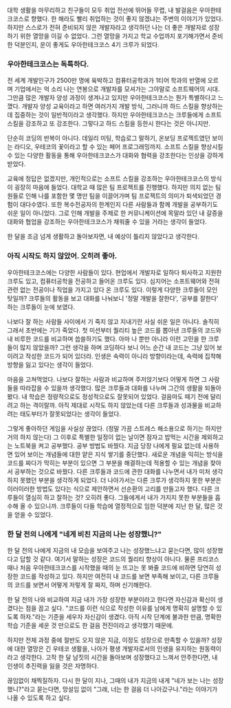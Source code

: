 대학 생활을 마무리하고 친구들이 모두 취업 전선에 뛰어들 무렵, 내 발걸음은 우아한테크코스로 향했다.
한 해라도 빨리 취업하는 것이 좋지 않겠냐는 주변의 이야기가 있었다. 하지만 스스로가 전혀 준비되지 않은 개발자라고 생각하던 나는 더 좋은 개발자로 성장하기 위한 열망을 이길 수 없었다.
그런 열망을 가지고 학교 수업까지 포기해가면서 준비한 덕분인지, 운이 좋게도 우아한테크코스 4기 크루가 되었다.

### 우아한테크코스는 독특하다.

전 세계 개발인구가 2500만 명에 육박하고 컴퓨터공학과가 1티어 학과의 반열에 오르며 기업에서는 억 소리 나는 연봉으로 개발자를 모셔가는 그야말로 소프트웨어의 시대.
그만큼 많은 개발자 양성 과정이 생겨나고 있지만 우아한테크코스는 뭔가 특별하다고 느꼈다. 개발자 양성 교육이라고 하면 여러가지 개발 방식, 그러니까 하드 스킬을 향상하는데 집중하는 것이 일반적이라고 생각했다.
하지만 우아한테크코스는 크루들에게 소프트 스킬을 강조하고 또 강조한다. 그렇다고 하드 스킬을 등한시 한다는 것은 아니지만.

단순히 코딩의 반복이 아니다. 데일리 미팅, 학습로그 말하기, 온보딩 프로젝트였던 보이는 라디오, 우테코의 꽃이라고 할 수 있는 페어 프로그래밍까지.
소프트 스킬을 향상시킬 수 있는 다양한 활동을 통해 우아한테크코스가 대화와 협력을 강조한다는 인상을 강하게 받았다.

교육에 정답은 없겠지만, 개인적으로는 소프트 스킬을 강조하는 우아한테크코스의 방식이 굉장히 마음에 들었다.
대학교 때 많은 팀 프로젝트를 진행했다. 하지만 의지 없는 팀원들로 인해 나를 포함한 몇 명만 팀을 이끌어가며 팀 프로젝트의 의미가 퇴색되었던 경험이 대다수였다.
또한 복수전공자의 한계인지 다른 사람들과 함께 개발을 공부하기도 쉬운 일이 아니었다.
그로 인해 개발을 주제로 한 커뮤니케이션에 목말라 있던 내 갈증을 대화와 협업을 강조하는 우아한테크코스가 채워줄 수 있을 거라는 생각이 들었다.

한 달을 조금 넘게 생활하고 돌아보자면, 내 예상이 틀리지 않았다고 생각한다.

### 아직 시작도 하지 않았어. 오히려 좋아.

우아한테크코스에는 다양한 사람들이 있다. 현업에서 개발자로 일하다 퇴사하고 지원한 크루도 있고, 컴퓨터공학을 전공하고 들어온 크루도 있다.
심지어는 소프트웨어와 전혀 관련 없는 전공이나 직업을 가지고 있다 온 크루도 있다.
이렇게 다양한 크루들이 모인 탓일까? 크루들의 활동을 보고 대화를 나눠보니 '정말 개발을 잘한다', '공부를 잘한다' 하는 크루들이 눈에 보였다.

나보다 잘 하는 사람들 사이에서 기 죽지 않고 지내기란 사실 쉬운 일은 아니다. 솔직히 그래서 초반에는 기가 죽었다.
첫 미션부터 퀄리티 높은 코드를 뽑아낸 크루들의 코드와 내 비루한 코드를 비교하며 씁쓸하기도 했다. 아마 나 뿐만 아니라 이런 고민을 한 크루들이 많지 않았을까?
그런 생각을 하며 코딩하다 보니 어느 순간 내 코드는 그냥 있어 보이려고 작성한 코드가 되어 있더라. 인생은 속력이 아니라 방향이라는데, 속력에 집착해 방향을 잃고 있다는 생각이 들었다.

마음을 고쳐먹었다. 나보다 잘하는 사람과 비교하며 주저앉기보다 어떻게 하면 그 사람들을 따라잡을 수 있을까 생각했다. 많은 크루들과 대화를 나누며 그간의 생활을 되돌아봤다.
내 학습은 정량적으로도 정성적으로도 잘못되어 있었다. 걸음마도 떼기 전에 달리려고 하는 격이랄까. 아직 제대로 시작도 하지 않았는데 다른 크루들과 성과물을 비교하려는 태도부터가 잘못되었다는 생각이 들었다.

그렇게 좋아하던 게임을 사실상 끊었다. (정말 가끔 스트레스 해소용으로 하기는 하지만 거의 하지 않는다)
그 이후로 특별한 일정이 없는 날이면 잠자고 밥먹는 시간을 제외하고는 노트북을 켜고 공부했다. 공부 방법도 바꿨다.
지금 당장 나에게 필요 없는데 사용하면 있어 보이는 개념들에 대한 얕은 지식 쌓기를 중단했다.
새로운 개념을 익히는 방식을 코드를 짜다가 막히는 부분이 있으면 그 부분을 해결하는데 적용할 수 있는 개념을 찾아서 공부하는 것으로 바꿨다.
다른 크루들과 코드에 관한 대화를 나누면서 내가 미처 생각하지 못했던 부분을 생각하게 되었다.
더 나아가서는 다른 크루가 생각하지 못한 부분은 이러이러한 방법도 있다는 식으로 제안하면서 선순환의 고리를 만들고자 했다.
다른 크루들이 열심히 하고 잘하는 것? 오히려 좋다. 그들에게서 내가 가지지 못한 부분들을 흡수해 올 수 있으니까. 크루들이 다들 학습에 열정적으로 임한 덕분에 지난 한 달, 많은 것을 얻을 수 있었다.

### 한 달 전의 나에게 "네게 비친 지금의 나는 성장했니?"

한 달 전의 나에게 지금의 내 모습을 보여주고 나는 성장했느냐고 묻는다면, 많이 성장했다고 답할 것 같다. 여기서 말하는 성장은 코드의 퀄리티 향상이 아니다.
물론 프리코스 때나 처음 우아한테크코스를 시작했을 때의 눈 뜨고는 못 봐줄 코드에 비하면 당연히 성장한 코드를 작성하고 있다.
하지만 여전히 내 코드를 보면 부족해 보이고, 다른 크루들의 코드를 보면서 어떻게 저렇게 잘 짜지, 하며 신기해한다.

한 달 전의 나와 비교하여 지금 내가 가장 성장한 부분이라고 한다면 자신감과 확신이 생겼다는 점을 꼽고 싶다.
"코드를 이런 식으로 작성한 이유를 남에게 명확히 설명할 수 있도록 하자."라는 기준을 세우자 자신감이 생겼다.
아직 시작 단계에 불과한 만큼, 명확한 학습 기준을 세운 것 만으로도 한 걸음 전진이라고 생각했기 때문에.

하지만 전체 과정 중에 절반도 오지 않은 지금, 이정도 성장으로 만족할 수 있을까? 성장에 대한 열망은 긴 우테코 생활을, 나아가 평생 개발자로서의 인생을 유지하는 원동력이라고 생각한다.
고작 한 달 남짓의 시간을 돌아보며 성장했다고 느껴서 안주한다면, 내 인생이 추진력을 잃을 것은 자명하다.

끊임없이 채찍질하자. 다시 한 달이 지나, 그때의 내가 지금의 내게 "네가 보는 나는 성장했니?"라고 묻는다면, 망설임 없이 "그래, 너는 한 걸음 더 나아갔구나."라는 이야기가 나올 수 있도록 하고 싶다.
